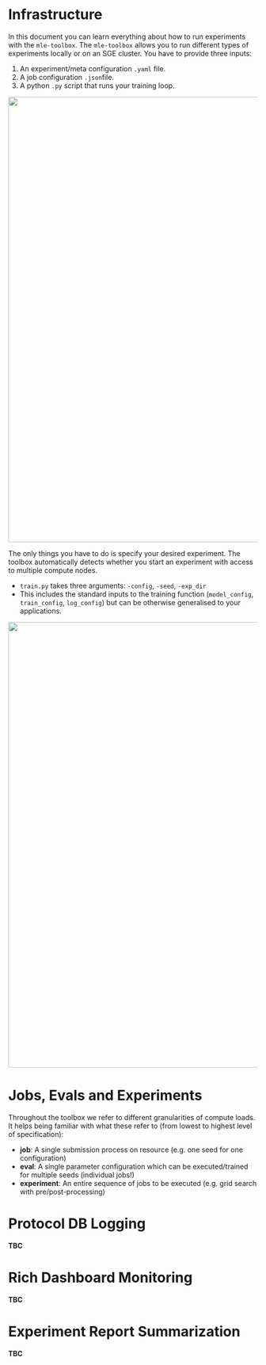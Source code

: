 # Infrastructure

In this document you can learn everything about how to run experiments with the `mle-toolbox`. The `mle-toolbox` allows you to run different types of experiments locally or on an SGE cluster. You have to provide three inputs:

1. An experiment/meta configuration `.yaml` file.
2. A job configuration `.json`file.
3. A python `.py` script that runs your training loop.

<a href="toolbox-schematic.png"><img src="toolbox-schematic.png" width=900 align="center" /></a>


The only things you have to do is specify your desired experiment. The toolbox automatically detects whether you start an experiment with access to multiple compute nodes.

- `train.py` takes three arguments: `-config`, `-seed`, `-exp_dir`
- This includes the standard inputs to the training function (`model_config`, `train_config`, `log_config`) but can be otherwise generalised to your applications.

<a href="toolbox-inputs.png"><img src="toolbox-inputs.png" width=900 align="center" /></a>


# Jobs, Evals and Experiments

Throughout the toolbox we refer to different granularities of compute loads. It helps being familiar with what these refer to (from lowest to highest level of specification):

- **job**: A single submission process on resource (e.g. one seed for one configuration)
- **eval**: A single parameter configuration which can be executed/trained for multiple seeds (individual jobs!)
- **experiment**: An entire sequence of jobs to be executed (e.g. grid search with pre/post-processing)


# Protocol DB Logging

**TBC**

# Rich Dashboard Monitoring

**TBC**

# Experiment Report Summarization

**TBC**
